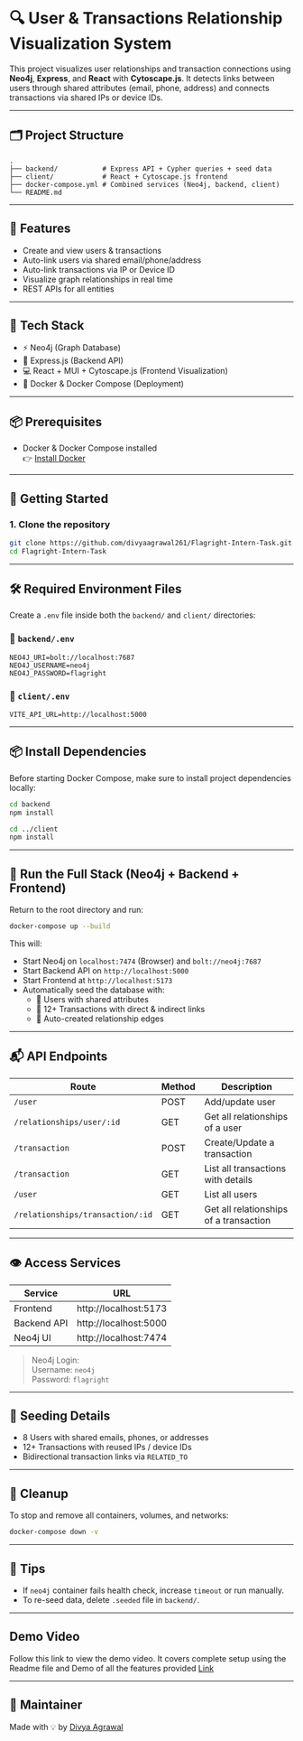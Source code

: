 # 🔍 User & Transactions Relationship Visualization System

This project visualizes user relationships and transaction connections using **Neo4j**, **Express**, and **React** with **Cytoscape.js**. It detects links between users through shared attributes (email, phone, address) and connects transactions via shared IPs or device IDs.

---

## 🗂 Project Structure

```
.
├── backend/           # Express API + Cypher queries + seed data
├── client/            # React + Cytoscape.js frontend
├── docker-compose.yml # Combined services (Neo4j, backend, client)
└── README.md
```

---

## 🚀 Features

- Create and view users & transactions
- Auto-link users via shared email/phone/address
- Auto-link transactions via IP or Device ID
- Visualize graph relationships in real time
- REST APIs for all entities

---

## 🧠 Tech Stack

- ⚡ Neo4j (Graph Database)
- 🔧 Express.js (Backend API)
- 💻 React + MUI + Cytoscape.js (Frontend Visualization)
- 🐳 Docker & Docker Compose (Deployment)

---

## 📦 Prerequisites

- Docker & Docker Compose installed  
  👉 [Install Docker](https://docs.docker.com/get-docker/)

---

## 🏁 Getting Started

### 1. Clone the repository

```bash
git clone https://github.com/divyaagrawal261/Flagright-Intern-Task.git
cd Flagright-Intern-Task
```

---

## 🛠 Required Environment Files

Create a `.env` file inside both the `backend/` and `client/` directories:

### 🔹 `backend/.env`
```env
NEO4J_URI=bolt://localhost:7687
NEO4J_USERNAME=neo4j
NEO4J_PASSWORD=flagright
```

### 🔹 `client/.env`
```env
VITE_API_URL=http://localhost:5000
```

---

## 📦 Install Dependencies

Before starting Docker Compose, make sure to install project dependencies locally:

```bash
cd backend
npm install

cd ../client
npm install
```

---

## 🚀 Run the Full Stack (Neo4j + Backend + Frontend)

Return to the root directory and run:

```bash
docker-compose up --build
```

This will:
- Start Neo4j on `localhost:7474` (Browser) and `bolt://neo4j:7687`
- Start Backend API on `http://localhost:5000`
- Start Frontend at `http://localhost:5173`
- Automatically seed the database with:
  - 🔹 Users with shared attributes
  - 🔹 12+ Transactions with direct & indirect links
  - 🔹 Auto-created relationship edges

---

## 📬 API Endpoints

| Route                             | Method | Description                          |
|----------------------------------|--------|--------------------------------------|
| `/user`                          | POST   | Add/update user                      |
| `/relationships/user/:id`        | GET    | Get all relationships of a user      |
| `/transaction`                   | POST   | Create/Update a transaction          |
| `/transaction`                   | GET    | List all transactions with details   |
| `/user`                          | GET    | List all users                       |
| `/relationships/transaction/:id` | GET    | Get all relationships of a transaction |

---

## 👁 Access Services

| Service     | URL                    |
|-------------|------------------------|
| Frontend    | http://localhost:5173  |
| Backend API | http://localhost:5000  |
| Neo4j UI    | http://localhost:7474  |

> Neo4j Login:  
> Username: `neo4j`  
> Password: `flagright`

---

## 🧪 Seeding Details

- 8 Users with shared emails, phones, or addresses
- 12+ Transactions with reused IPs / device IDs
- Bidirectional transaction links via `RELATED_TO`

---

## 🧼 Cleanup

To stop and remove all containers, volumes, and networks:

```bash
docker-compose down -v
```

---

## 📎 Tips

- If `neo4j` container fails health check, increase `timeout` or run manually.
- To re-seed data, delete `.seeded` file in `backend/`.

---

## Demo Video

Follow this link to view the demo video.
It covers complete setup using the Readme file and Demo of all the features provided
[Link](https://youtu.be/DMDzyHnYuvQ)

---

## 🧠 Maintainer

Made with 💡 by [Divya Agrawal](https://github.com/divyaagrawal261)